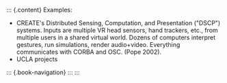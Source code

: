 ::: {.content}
Examples:

-   CREATE\'s Distributed Sensing, Computation, and Presentation
    (\"DSCP\") systems. Inputs are multiple VR head sensors, hand
    trackers, etc., from multiple users in a shared virtual world.
    Dozens of computers interpret gestures, run simulations, render
    audio+video. Everything communicates with CORBA and OSC. (Pope
    2002).
-   UCLA projects

::: {.book-navigation}
:::
:::
